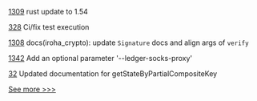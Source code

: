 
[1309](https://github.com/hyperledger/iroha/pull/1309) rust update to 1.54

[328](https://github.com/hyperledger/aries-vcx/pull/328) Ci/fix test execution

[1308](https://github.com/hyperledger/iroha/pull/1308) docs(iroha_crypto): update `Signature` docs and align args of `verify`

[1342](https://github.com/hyperledger/aries-cloudagent-python/pull/1342) Add an optional parameter '--ledger-socks-proxy'

[32](https://github.com/hyperledger/fabric-chaincode-go/pull/32)  Updated documentation for getStateByPartialCompositeKey


[See more >>>](https://start-here.hyperledger.org/pull-requests)

